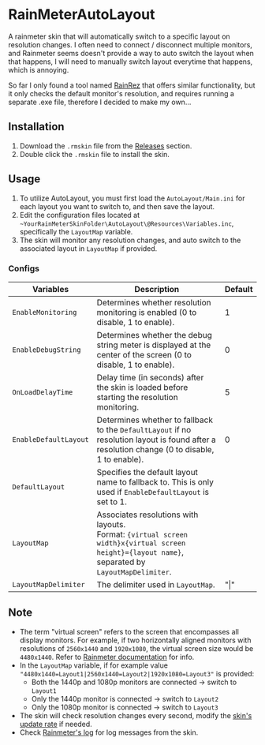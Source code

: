 # RainMeterAutoLayout

A rainmeter skin that will automatically switch to a specific layout on resolution changes. I often need to connect / disconnect multiple monitors, and Rainmeter seems doesn't provide a way to auto switch the layout when that happens, I will need to manually switch layout everytime that happens, which is annoying.

So far I only found a tool named [RainRez](https://forum.rainmeter.net/viewtopic.php?t=10471) that offers similar functionality, but it only checks the default monitor's resolution, and requires running a separate .exe file, therefore I decided to make my own...

## Installation

1. Download the `.rmskin` file from the [Releases](https://github.com/JoeSiu/RainMeterAutoLayout/releases/latest) section.
2. Double click the `.rmskin` file to install the skin.

## Usage

1. To utilize AutoLayout, you must first load the `AutoLayout/Main.ini` for each layout you want to switch to, and then save the layout.
2. Edit the configuration files located at `~YourRainMeterSkinFolder\AutoLayout\@Resources\Variables.inc`, specifically the `LayoutMap` variable.
3. The skin will monitor any resolution changes, and auto switch to the associated layout in ``LayoutMap`` if provided.

### Configs

| Variables               | Description                                                                                                                                              | Default |
| ----------------------- | -------------------------------------------------------------------------------------------------------------------------------------------------------- | ------- |
| `EnableMonitoring`    | Determines whether resolution monitoring is enabled (0 to disable, 1 to enable).                                                                         | 1       |
| `EnableDebugString`   | Determines whether the debug string meter is displayed at the center of the screen (0 to disable, 1 to enable).                                         | 0       |
| `OnLoadDelayTime`     | Delay time (in seconds) after the skin is loaded before starting the resolution monitoring.                                                              | 5       |
| `EnableDefaultLayout` | Determines whether to fallback to the `DefaultLayout` if no resolution layout is found after a resolution change (0 to disable, 1 to enable).          | 0       |
| `DefaultLayout`       | Specifies the default layout name to fallback to. This is only used if `EnableDefaultLayout` is set to 1.                                              |         |
| `LayoutMap`           | Associates resolutions with layouts.<br />Format: `{virtual screen width}x{virtual screen height}={layout name}`, separated by `LayoutMapDelimiter`. |         |
| `LayoutMapDelimiter`  | The delimiter used in `LayoutMap`.                                                                                                                     | "\|"    |

## Note

- The term "virtual screen" refers to the screen that encompasses all display monitors. For example, if two horizontally aligned monitors with resolutions of `2560x1440` and `1920x1080`, the virtual screen size would be `4480x1440`. Refer to [Rainmeter documentation](https://docs.rainmeter.net/manual/measures/sysinfo/#Monitor) for info.
- In the `LayoutMap` variable, if for example value `"4480x1440=Layout1|2560x1440=Layout2|1920x1080=Layout3"` is provided:
  - Both the 1440p and 1080p monitors are connected → switch to `Layout1`
  - Only the 1440p monitor is connected → switch to `Layout2`
  - Only the 1080p monitor is connected → switch to `Layout3`
- The skin will check resolution changes every second, modify the [skin's update rate](https://github.com/JoeSiu/RainMeterAutoLayout/blob/9f94f5701e5a4d54b572e97680d19852c6bfc2f6/AutoLayout/Main.ini#L9) if needed.
- Check [Rainmeter's log](https://docs.rainmeter.net/manual/user-interface/about/#LogTab) for log messages from the skin.
